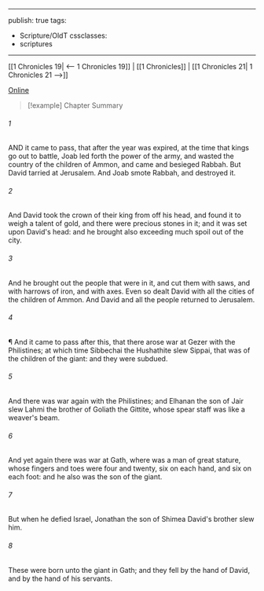 

---
publish: true
tags:
  - Scripture/OldT
cssclasses:
  - scriptures
---
[[1 Chronicles 19| <-- 1 Chronicles 19]] | [[1 Chronicles]] | [[1 Chronicles 21| 1 Chronicles 21 -->]]

[Online](https://churchofjesuschrist.org/study/scriptures/ot/1-chr/20?lang=eng)

>[!example] Chapter Summary
>
###### 1
AND it came to pass, that after the year was expired, at the time that kings go out to battle, Joab led forth the power of the army, and wasted the country of the children of Ammon, and came and besieged Rabbah.  But David tarried at Jerusalem.  And Joab smote Rabbah, and destroyed it.
###### 2
And David took the crown of their king from off his head, and found it to weigh a talent of gold, and there were precious stones in it; and it was set upon David's head: and he brought also exceeding much spoil out of the city.
###### 3
And he brought out the people that were in it, and cut them with saws, and with harrows of iron, and with axes.  Even so dealt David with all the cities of the children of Ammon.  And David and all the people returned to Jerusalem.
###### 4
¶ And it came to pass after this, that there arose war at Gezer with the Philistines; at which time Sibbechai the Hushathite slew Sippai, that was of the children of the giant: and they were subdued.
###### 5
And there was war again with the Philistines; and Elhanan the son of Jair slew Lahmi the brother of Goliath the Gittite, whose spear staff was like a weaver's beam.
###### 6
And yet again there was war at Gath, where was a man of great stature, whose fingers and toes were four and twenty, six on each hand, and six on each foot: and he also was the son of the giant.
###### 7
But when he defied Israel, Jonathan the son of Shimea David's brother slew him.
###### 8
These were born unto the giant in Gath; and they fell by the hand of David, and by the hand of his servants.




